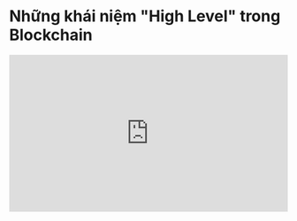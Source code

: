 # Những khái niệm "High Level" trong Blockchain

<div style="position: relative; width: 100%; height: 0; padding-bottom: 56.25%;">
    <iframe src="https://www.youtube.com/embed/i7kHiODqRTQ?si=HAoENDBGZFO7CEeN" 
            title="YouTube video player" 
            frameborder="0" 
            allow="accelerometer; autoplay; clipboard-write; encrypted-media; gyroscope; picture-in-picture; web-share" 
            referrerpolicy="strict-origin-when-cross-origin" 
            allowfullscreen 
            style="position: absolute; top: 0; left: 0; width: 100%; height: 100%;">
    </iframe>
</div>
